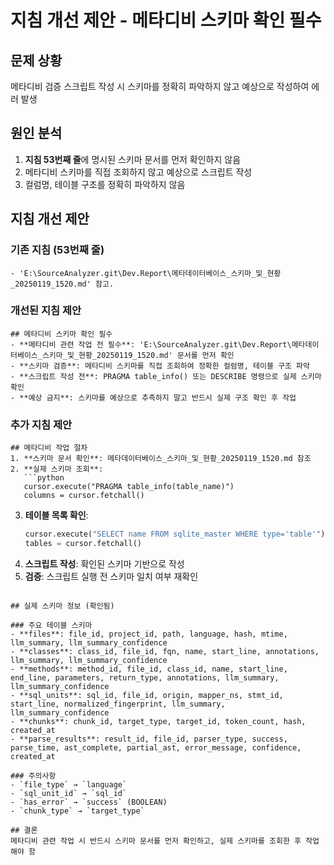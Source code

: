 # 지침 개선 제안 - 메타디비 스키마 확인 필수

## 문제 상황
메타디비 검증 스크립트 작성 시 스키마를 정확히 파악하지 않고 예상으로 작성하여 에러 발생

## 원인 분석
1. **지침 53번째 줄**에 명시된 스키마 문서를 먼저 확인하지 않음
2. 메타디비 스키마를 직접 조회하지 않고 예상으로 스크립트 작성
3. 컬럼명, 테이블 구조를 정확히 파악하지 않음

## 지침 개선 제안

### 기존 지침 (53번째 줄)
```
- 'E:\SourceAnalyzer.git\Dev.Report\메타데이터베이스_스키마_및_현황_20250119_1520.md' 참고.
```

### 개선된 지침 제안
```
## 메타디비 스키마 확인 필수
- **메타디비 관련 작업 전 필수**: 'E:\SourceAnalyzer.git\Dev.Report\메타데이터베이스_스키마_및_현황_20250119_1520.md' 문서를 먼저 확인
- **스키마 검증**: 메타디비 스키마를 직접 조회하여 정확한 컬럼명, 테이블 구조 파악
- **스크립트 작성 전**: PRAGMA table_info() 또는 DESCRIBE 명령으로 실제 스키마 확인
- **예상 금지**: 스키마를 예상으로 추측하지 말고 반드시 실제 구조 확인 후 작업
```

### 추가 지침 제안
```
## 메타디비 작업 절차
1. **스키마 문서 확인**: 메타데이터베이스_스키마_및_현황_20250119_1520.md 참조
2. **실제 스키마 조회**: 
   ```python
   cursor.execute("PRAGMA table_info(table_name)")
   columns = cursor.fetchall()
   ```
3. **테이블 목록 확인**:
   ```python
   cursor.execute("SELECT name FROM sqlite_master WHERE type='table'")
   tables = cursor.fetchall()
   ```
4. **스크립트 작성**: 확인된 스키마 기반으로 작성
5. **검증**: 스크립트 실행 전 스키마 일치 여부 재확인
```

## 실제 스키마 정보 (확인됨)

### 주요 테이블 스키마
- **files**: file_id, project_id, path, language, hash, mtime, llm_summary, llm_summary_confidence
- **classes**: class_id, file_id, fqn, name, start_line, annotations, llm_summary, llm_summary_confidence  
- **methods**: method_id, file_id, class_id, name, start_line, end_line, parameters, return_type, annotations, llm_summary, llm_summary_confidence
- **sql_units**: sql_id, file_id, origin, mapper_ns, stmt_id, start_line, normalized_fingerprint, llm_summary, llm_summary_confidence
- **chunks**: chunk_id, target_type, target_id, token_count, hash, created_at
- **parse_results**: result_id, file_id, parser_type, success, parse_time, ast_complete, partial_ast, error_message, confidence, created_at

### 주의사항
- `file_type` → `language`
- `sql_unit_id` → `sql_id`  
- `has_error` → `success` (BOOLEAN)
- `chunk_type` → `target_type`

## 결론
메타디비 관련 작업 시 반드시 스키마 문서를 먼저 확인하고, 실제 스키마를 조회한 후 작업해야 함
